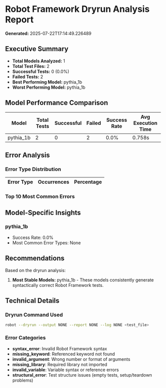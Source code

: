 # Robot Framework Dryrun Analysis Report
**Generated:** 2025-07-22T17:14:49.226489

## Executive Summary

- **Total Models Analyzed:** 1
- **Total Test Files:** 2
- **Successful Tests:** 0 (0.0%)
- **Failed Tests:** 2
- **Best Performing Model:** pythia_1b
- **Worst Performing Model:** pythia_1b

## Model Performance Comparison

| Model | Total Tests | Successful | Failed | Success Rate | Avg Execution Time |
|-------|-------------|------------|--------|--------------|-------------------|
| pythia_1b | 2 | 0 | 2 | 0.0% | 0.758s |

## Error Analysis

### Error Type Distribution

| Error Type | Occurrences | Percentage |
|------------|-------------|------------|

### Top 10 Most Common Errors


## Model-Specific Insights

### pythia_1b
- Success Rate: 0.0%
- Most Common Error Types: None

## Recommendations

Based on the dryrun analysis:

1. **Most Stable Models:** pythia_1b - These models consistently generate syntactically correct Robot Framework tests.

## Technical Details

### Dryrun Command Used
```bash
robot --dryrun --output NONE --report NONE --log NONE <test_file>
```

### Error Categories
- **syntax_error**: Invalid Robot Framework syntax
- **missing_keyword**: Referenced keyword not found
- **invalid_argument**: Wrong number or format of arguments
- **missing_library**: Required library not imported
- **invalid_variable**: Variable syntax or reference errors
- **structural_error**: Test structure issues (empty tests, setup/teardown problems)
